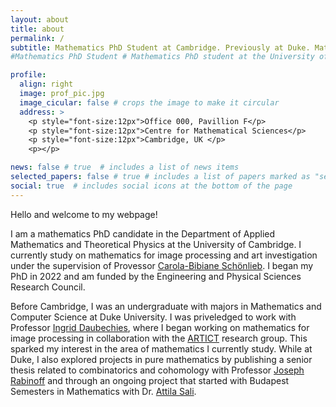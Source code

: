 ```yaml
---
layout: about
title: about
permalink: /
subtitle: Mathematics PhD Student at Cambridge. Previously at Duke. Mathematics for <a href='http://www.damtp.cam.ac.uk/research/cia/cambridge-image-analysis'>image processing</a> and <a href='https://art-ict.github.io/artict/home.html'>art</a>.
#Mathematics PhD Student # Mathematics PhD student at the University of Cambridge. #<a href='#'>Affiliations</a>. Address. Contacts. Moto. Etc.

profile:
  align: right
  image: prof_pic.jpg
  image_cicular: false # crops the image to make it circular
  address: >
    <p style="font-size:12px">Office 000, Pavillion F</p>
    <p style="font-size:12px">Centre for Mathematical Sciences</p>
    <p style="font-size:12px">Cambridge, UK </p>
    <p></p>

news: false # true  # includes a list of news items
selected_papers: false # true # includes a list of papers marked as "selected={true}"
social: true  # includes social icons at the bottom of the page
---
```

Hello and welcome to my webpage!

I am a mathematics PhD candidate in the Department of Applied Mathematics and Theoretical Physics at the University of Cambridge. I currently study on mathematics for image processing and art investigation under the supervision of Provessor [Carola-Bibiane Schönlieb](https://www.damtp.cam.ac.uk/user/cbs31/Home.html). I began my PhD in 2022 and am funded by the Engineering and Physical Sciences Research Council.

Before Cambridge, I was an undergraduate with majors in Mathematics and Computer Science at Duke University. I was priveledged to work with Professor [Ingrid Daubechies](https://scholars.duke.edu/person/ingrid.daubechies), where I began working on mathematics for image processing in collaboration with the [ARTICT](https://art-ict.github.io/artict/home.html) research group. This sparked my interest in the area of mathematics I currently study. While at Duke, I also explored projects in pure mathematics by publishing a senior thesis related to combinatorics and cohomology with Professor [Joseph Rabinoff](https://services.math.duke.edu/~jdr/) and through an ongoing project that started with Budapest Semesters in Mathematics with Dr. [Attila Sali](https://www.researchgate.net/profile/Attila-Sali).

